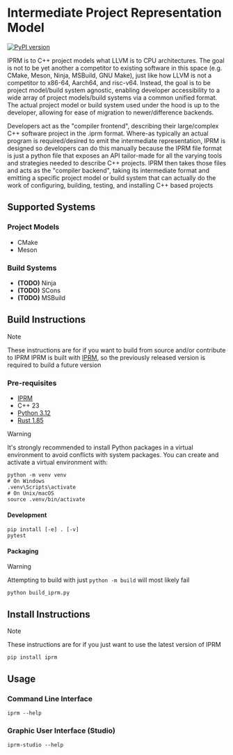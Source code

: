 # Intermediate Project Representation Model

[![PyPI version](https://img.shields.io/pypi/v/iprm.svg)](https://pypi.org/project/iprm/)

IPRM is to C++ project models what LLVM is to CPU architectures.
The goal is not to be yet another a competitor to existing software in this space (e.g. CMake, Meson, Ninja, MSBuild,
GNU Make), just like
how LLVM is not a competitor to x86-64, Aarch64, and risc-v64. Instead, the goal is to be project
model/build system agnostic, enabling developer accessibility to a wide array of project
models/build systems via a common unified format. The actual project model or build
system used under the hood is up to the developer, allowing for ease of migration to
newer/difference backends.

Developers act as the "compiler frontend", describing their large/complex C++ software project
in the .iprm format. Where-as typically an actual program is required/desired to emit the
intermediate representation, IPRM is designed so developers can do this manually because the
IPRM file format is just a python file that exposes an API tailor-made for all the varying tools
and strategies needed to describe C++ projects. IPRM then takes those files and acts as
the "compiler backend", taking its intermediate format and emitting a specific project model or
build system that can actually do the work of configuring, building, testing, and installing
C++ based projects

## Supported Systems

### Project Models

- CMake
- Meson

### Build Systems

- **(TODO)** Ninja
- **(TODO)** SCons
- **(TODO)** MSBuild

## Build Instructions
> [!NOTE]
> These instructions are for if you want to build from source and/or contribute to IPRM
> IPRM is built with [IPRM](https://pypi.org/project/iprm/), so the previously released version is required to build a future version

### Pre-requisites
- [IPRM](https://pypi.org/project/iprm/)
- C++ 23
- [Python 3.12](https://www.python.org/downloads/)
- [Rust 1.85](https://rustup.rs/)

> [!WARNING]
> It's strongly recommended to install Python packages in a virtual environment to avoid conflicts with system
packages. You can create and activate a virtual environment with:
> ```
> python -m venv venv
> # On Windows
> .venv\Scripts\activate
> # On Unix/macOS
> source .venv/bin/activate
> ```

#### Development
```
pip install [-e] . [-v]
pytest
```

#### Packaging
> [!WARNING]
> Attempting to build with just `python -m build` will most likely fail
```
python build_iprm.py
```

## Install Instructions
> [!NOTE]
> These instructions are for if you just want to use the latest version of IPRM

```
pip install iprm
```

## Usage
### Command Line Interface
`iprm --help`

### Graphic User Interface (Studio)
`iprm-studio --help`
